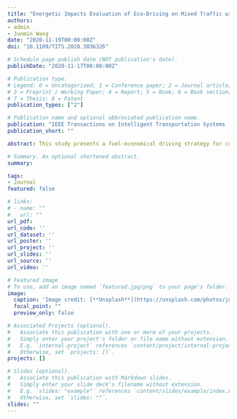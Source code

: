```yaml
---
title: "Energetic Impacts Evaluation of Eco-Driving on Mixed Traffic with Driver Behavioral Diversity"
authors:
- admin
- Junmin Wang
date: "2020-11-19T00:00:00Z"
doi: "10.1109/TITS.2020.3036326"

# Schedule page publish date (NOT publication's date).
publishDate: "2020-11-17T00:00:00Z"

# Publication type.
# Legend: 0 = Uncategorized; 1 = Conference paper; 2 = Journal article;
# 3 = Preprint / Working Paper; 4 = Report; 5 = Book; 6 = Book section;
# 7 = Thesis; 8 = Patent
publication_types: ["2"]

# Publication name and optional abbreviated publication name.
publication: "IEEE Transactions on Intelligent Transportation Systems (In Press)"
publication_short: ""

abstract: This study presents a fuel-economical driving strategy for connected and automated vehicles (CAVs) and investigates its impacts on human-driven platoon’s fuel efficiency, considering driver behavioral diversity. In mixed traffic where a limited number of CAVs and many human-driven vehicles share the road, the Eco-Driving strategy of CAVs, accomplished through vehicle connectivity and longitudinal dynamics control, can significantly reduce fuel consumption of CAVs, particularly during transient traffic conditions, by avoiding unnecessary braking and acceleration maneuvers which lead to excessive fuel consumption. This is implemented and validated by a vehicle longitudinal dynamic control design with an instantaneous power-based fuel rate estimation model. Moreover, such an Eco-Driving strategy will also help most of the following human-driven vehicles to improve fuel performance despite a highly diverse and uncertain driving characteristics spectrum. The car-following behaviors of a human-driven platoon are described by a microscopic traffic model with dedicated representations of the individual drivers’ preferences. A comprehensive statistical investigation shows the fuel-saving benefits for a human-driven platoon by adopting the proposed Eco-Driving strategy for CAVs. Some special cases are discussed, as well. The results collectively demonstrate the positive impacts of CAVs, even with a low penetration rate, could potentially have on the energy efficiency of the transportation sector within the foreseeable future.

# Summary. An optional shortened abstract.
summary:

tags:
- Journal
featured: false

# links:
# - name: ""
#   url: ""
url_pdf:
url_code: ''
url_dataset: ''
url_poster: ''
url_project: ''
url_slides: ''
url_source: ''
url_video: ''

# Featured image
# To use, add an image named `featured.jpg/png` to your page's folder.
image:
  caption: 'Image credit: [**Unsplash**](https://unsplash.com/photos/jdD8gXaTZsc)'
  focal_point: ""
  preview_only: false

# Associated Projects (optional).
#   Associate this publication with one or more of your projects.
#   Simply enter your project's folder or file name without extension.
#   E.g. `internal-project` references `content/project/internal-project/index.md`.
#   Otherwise, set `projects: []`.
projects: []

# Slides (optional).
#   Associate this publication with Markdown slides.
#   Simply enter your slide deck's filename without extension.
#   E.g. `slides: "example"` references `content/slides/example/index.md`.
#   Otherwise, set `slides: ""`.
slides: ""
---
```

